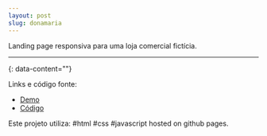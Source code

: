 ```yaml
---
layout: post
slug: donamaria
---
```


Landing page responsiva para uma loja comercial fictícia.

---
{: data-content=""}

Links e código fonte:
- [Demo](https://izichtl.github.io/dmaria/)
- [Código](https://github.com/izichtl/dmaria)

Este projeto utiliza: #html #css #javascript hosted on github pages.



